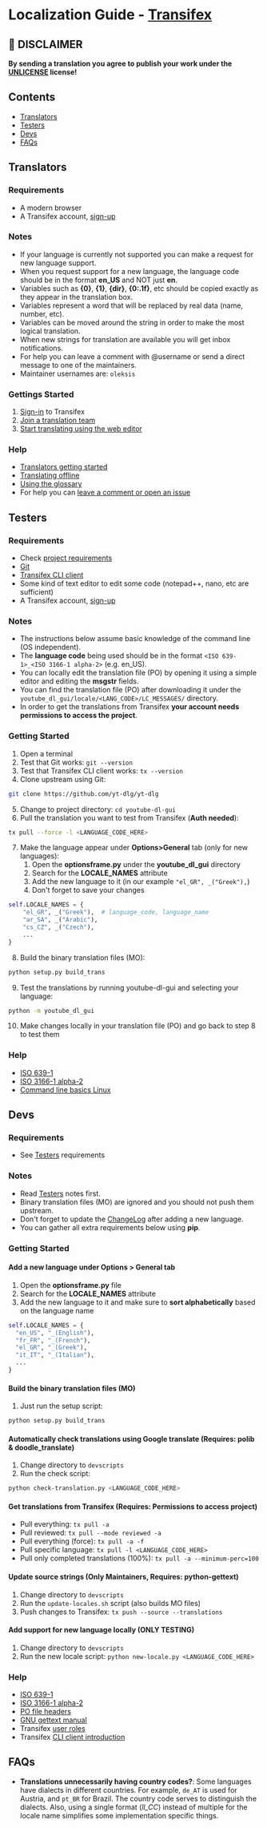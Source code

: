 # Localization Guide - [Transifex](https://explore.transifex.com/yt-dlg/yt-dlg/)

## &#x1F534; DISCLAIMER
**By sending a translation you agree to publish your work under the [UNLICENSE](https://unlicense.org/) license!**

## Contents
  * [Translators](#translators)
  * [Testers](#testers)
  * [Devs](#devs)
  * [FAQs](#faqs)

## Translators

### Requirements
  * A modern browser
  * A Transifex account, [sign-up](https://www.transifex.com/signup/)

### Notes
  * If your language is currently not supported you can make a request for new language support.
  * When you request support for a new language, the language code should be in the format **en_US** and NOT just **en**.
  * Variables such as **{0}**, **{1}**, **{dir}**, **{0:.1f}**, etc should be copied exactly as they appear in the translation box.
  * Variables represent a word that will be replaced by real data (name, number, etc).
  * Variables can be moved around the string in order to make the most logical translation.
  * When new strings for translation are available you will get inbox notifications.
  * For help you can leave a comment with @username or send a direct message to one of the maintainers.
  * Maintainer usernames are: `oleksis`

### Gettings Started
  1. [Sign-in](https://www.transifex.com/signin/) to Transifex
  2. [Join a translation team](https://docs.transifex.com/getting-started-1/translators#joining-a-translation-team)
  3. [Start translating using the web editor](https://docs.transifex.com/translation/translating-with-the-web-editor)

### Help
  * [Translators getting started](https://docs.transifex.com/getting-started-1/translators)
  * [Translating offline](https://docs.transifex.com/translation/offline)
  * [Using the glossary](https://docs.transifex.com/translation/using-the-glossary)
  * For help you can [leave a comment or open an issue](https://docs.transifex.com/translation/tools-in-the-editor#comments-and-issues)

## Testers

### Requirements
  * Check [project requirements](https://github.com/yt-dlg/yt-dlg#requirements)
  * [Git](https://git-scm.com/downloads)
  * [Transifex CLI client](https://docs.transifex.com/client/installing-the-client)
  * Some kind of text editor to edit some code (notepad++, nano, etc are sufficient)
  * A Transifex account, [sign-up](https://www.transifex.com/signup/)

### Notes
  * The instructions below assume basic knowledge of the command line (OS independent).
  * The **language code** being used should be in the format `<ISO 639-1>_<ISO 3166-1 alpha-2>` (e.g. en_US).
  * You can locally edit the translation file (PO) by opening it using a simple editor and editing the **msgstr** fields.
  * You can find the translation file (PO) after downloading it under the
    `youtube_dl_gui/locale/<LANG_CODE>/LC_MESSAGES/` directory.
  * In order to get the translations from Transifex **your account needs permissions to access the project**.

### Getting Started
  1. Open a terminal
  2. Test that Git works: `git --version`
  3. Test that Transifex CLI client works: `tx --version`
  4. Clone upstream using Git: 
  ```bash
  git clone https://github.com/yt-dlg/yt-dlg
  ```
  5. Change to project directory: `cd youtube-dl-gui`
  6. Pull the translation you want to test from Transifex (**Auth needed**):
  ```bash
  tx pull --force -l <LANGUAGE_CODE_HERE>
  ```
  7. Make the language appear under **Options>General** tab (only for new languages):
      1. Open the **optionsframe.py** under the **youtube_dl_gui** directory
      2. Search for the **LOCALE_NAMES** attribute
      3. Add the new language to it (in our example `"el_GR", _("Greek"),`)
      4. Don't forget to save your changes

  ```python
  self.LOCALE_NAMES = {
      "el_GR", _("Greek"),  # language_code, language_name
      "ar_SA", _("Arabic"),
      "cs_CZ", _("Czech"),
      ...
  }
  ```

  8. Build the binary translation files (MO):
  ```bash
  python setup.py build_trans
  ```
  9. Test the translations by running youtube-dl-gui and selecting your language:
  ```bash
  python -m youtube_dl_gui
  ```
  10. Make changes locally in your translation file (PO) and go back to step 8 to test them

### Help
  * [ISO 639-1](https://en.wikipedia.org/wiki/List_of_ISO_639-1_codes)
  * [ISO 3166-1 alpha-2](https://en.wikipedia.org/wiki/ISO_3166-1_alpha-2)
  * [Command line basics Linux](https://lifehacker.com/5633909/who-needs-a-mouse-learn-to-use-the-command-line-for-almost-anything)

## Devs

### Requirements
  * See [Testers](#testers) requirements

### Notes
  * Read [Testers](#testers) notes first.
  * Binary translation files (MO) are ignored and you should not push them upstream.
  * Don't forget to update the [ChangeLog](../ChangeLog) after adding a new language.
  * You can gather all extra requirements below using **pip**.

### Getting Started

#### Add a new language under Options > General tab
  1. Open the **optionsframe.py** file
  2. Search for the **LOCALE_NAMES** attribute
  3. Add the new language to it and make sure to **sort alphabetically** based on the language name

  ```python
  self.LOCALE_NAMES = {
    "en_US", "_(English"),
    "fr_FR", "_(French"),
    "el_GR", "_(Greek"),
    "it_IT", "_(Italian"),
    ...
  }
  ```

#### Build the binary translation files (MO)
  1. Just run the setup script:
```bash
python setup.py build_trans
```

#### Automatically check translations using Google translate (Requires: polib & doodle_translate)
  1. Change directory to `devscripts`
  2. Run the check script:
```bash
python check-translation.py <LANGUAGE_CODE_HERE>
```

#### Get translations from Transifex (Requires: Permissions to access project)
  * Pull everything: `tx pull -a`
  * Pull reviewed: `tx pull --mode reviewed -a`
  * Pull everything (force): `tx pull -a -f`
  * Pull specific language: `tx pull -l <LANGUAGE_CODE_HERE>`
  * Pull only completed translations (100%): `tx pull -a --minimum-perc=100`

#### Update source strings (Only Maintainers, Requires: python-gettext)
  1. Change directory to `devscripts`
  2. Run the `update-locales.sh` script (also builds MO files)
  3. Push changes to Transifex: `tx push --source --translations`

#### Add support for new language locally (ONLY TESTING)
  1. Change directory to `devscripts`
  2. Run the new locale script: `python new-locale.py <LANGUAGE_CODE_HERE>`

### Help
  * [ISO 639-1](https://en.wikipedia.org/wiki/List_of_ISO_639-1_codes)
  * [ISO 3166-1 alpha-2](https://en.wikipedia.org/wiki/ISO_3166-1_alpha-2)
  * [PO file headers](https://www.gnu.org/software/gettext/manual/html_node/Header-Entry.html)
  * [GNU gettext manual](https://www.gnu.org/software/gettext/manual/html_node/index.html#SEC_Contents)
  * Transifex [user roles](https://docs.transifex.com/teams/understanding-user-roles)
  * Transifex [CLI client introduction](https://docs.transifex.com/client/introduction)

## FAQs

* **Translations unnecessarily having country codes?**:
Some languages have dialects in different countries. For example, `de_AT` is used for Austria, and `pt_BR` for Brazil. The country code serves to distinguish the dialects. Also, using a single format (*ll_CC*) instead of multiple for the locale name simplifies some implementation specific things.
